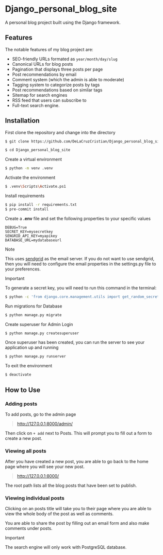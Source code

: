 # Django_personal_blog_site
A personal blog project built using the Django framework.

## Features
The notable features of my blog project are:
-  SEO-friendly URLs formated as `year/month/day/slug`
-  Canonical URLs for blog posts
-  Pagination that displays three posts per page
-  Post recommendations by email
-  Comment system (which the admin is able to moderate)
-  Tagging system to categorize posts by tags
-  Post recommendations based on similar tags
-  Sitemap for search engines
-  RSS feed that users can subscribe to
-  Full-text search engine.
  
## Installation
First clone the repository and change into the directory
```bash
$ git clone https://github.com/DeLaCruzCristian/Django_personal_blog_site.git
```
```bash
$ cd Django_personal_blog_site
```
Create a virtual environment
```bash
$ python -m venv .venv
```
Activate the environment
```bash
$ .venv\Scripts\Activate.ps1
```
Install requirements
```bash
$ pip install -r requirements.txt
$ pre-commit install
```
Create a **.env** file and set the following properties to your specific values
```
DEBUG=True
SECRET_KEY=mysecretkey
SENGRID_API_KEY=myapikey
DATABASE_URL=mydatabaseurl
```
> [!NOTE]
> This uses [sendgrid](https://sendgrid.com/) as the email server. If you do not want to use sendgrid, then you will need to configure the email properties in the settings.py file to your preferences.

> [!IMPORTANT]
> To generate a secret key, you will need to run this command in the terminal:
```bash
$ python -c 'from django.core.management.utils import get_random_secret_key; print(get_random_secret_key())'
```
Run migrations for Database
```bash
$ python manage.py migrate
```
Create superuser for Admin Login
```bash
$ python manage.py createsuperuser
```
Once superuser has been created, you can run the server to see your application up and running
```bash
$ python manage.py runserver
```
To exit the environment
```bash
$ deactivate
```

## How to Use

### Adding posts
To add posts, go to the admin page
> http://127.0.0.1:8000/admin/

Then click on `+ add` next to Posts. This will prompt you to fill out a form to create a new post.
### Viewing all posts
After you have created a new post, you are able to go back to the home page where you will see your new post. 
> http://127.0.0.1:8000/

The root path lists all the blog posts that have been set to publish.

### Viewing individual posts
Clicking on an posts title will take you to their page where you are able to view the whole body of the post as well as comments.

You are able to share the post by filling out an email form and also make comments under posts.

> [!IMPORTANT]
> The search engine will only work with PostgreSQL database.
